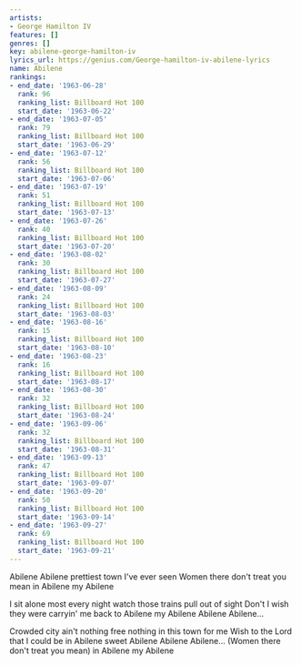 ```yaml
---
artists:
- George Hamilton IV
features: []
genres: []
key: abilene-george-hamilton-iv
lyrics_url: https://genius.com/George-hamilton-iv-abilene-lyrics
name: Abilene
rankings:
- end_date: '1963-06-28'
  rank: 96
  ranking_list: Billboard Hot 100
  start_date: '1963-06-22'
- end_date: '1963-07-05'
  rank: 79
  ranking_list: Billboard Hot 100
  start_date: '1963-06-29'
- end_date: '1963-07-12'
  rank: 56
  ranking_list: Billboard Hot 100
  start_date: '1963-07-06'
- end_date: '1963-07-19'
  rank: 51
  ranking_list: Billboard Hot 100
  start_date: '1963-07-13'
- end_date: '1963-07-26'
  rank: 40
  ranking_list: Billboard Hot 100
  start_date: '1963-07-20'
- end_date: '1963-08-02'
  rank: 30
  ranking_list: Billboard Hot 100
  start_date: '1963-07-27'
- end_date: '1963-08-09'
  rank: 24
  ranking_list: Billboard Hot 100
  start_date: '1963-08-03'
- end_date: '1963-08-16'
  rank: 15
  ranking_list: Billboard Hot 100
  start_date: '1963-08-10'
- end_date: '1963-08-23'
  rank: 16
  ranking_list: Billboard Hot 100
  start_date: '1963-08-17'
- end_date: '1963-08-30'
  rank: 32
  ranking_list: Billboard Hot 100
  start_date: '1963-08-24'
- end_date: '1963-09-06'
  rank: 32
  ranking_list: Billboard Hot 100
  start_date: '1963-08-31'
- end_date: '1963-09-13'
  rank: 47
  ranking_list: Billboard Hot 100
  start_date: '1963-09-07'
- end_date: '1963-09-20'
  rank: 50
  ranking_list: Billboard Hot 100
  start_date: '1963-09-14'
- end_date: '1963-09-27'
  rank: 69
  ranking_list: Billboard Hot 100
  start_date: '1963-09-21'
---
```

Abilene Abilene prettiest town I've ever seen
Women there don't treat you mean in Abilene my Abilene

I sit alone most every night watch those trains pull out of sight
Don't I wish they were carryin' me back to Abilene my Abilene
Abilene Abilene...

Crowded city ain't nothing free nothing in this town for me
Wish to the Lord that I could be in Abilene sweet Abilene
Abilene Abilene...
(Women there don't treat you mean) in Abilene my Abilene
